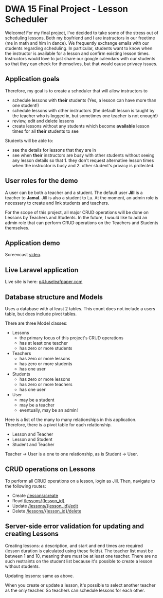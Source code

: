# DWA 15 Final Project - Lesson Scheduler 

Welcome! For my final project, I've decided to take some of the stress out of scheduling lessons. Both my boyfriend and I are instructors in our freetime (me in math and him in dance). We frequently exchange emails with our students regarding scheduling. In particular, students want to know when the instructor is available for a lesson and confirm existing lesson times. Instructors would love to just share our google calendars with our students so that they can check for themselves, but that would cause privacy issues. 

## Application goals 
Therefore, my goal is to create a scheduler that will allow instructors to 
* schedule lessons with **their** students (Yes, a lesson can have more than one student!) 
* schedule lessons with other instructors (the default lesson is taught by the teacher who is logged in, but sometimes one teacher is not enough!) 
* review, edit and delete lessons 
* create lessons without any students which become **available** lesson times for all **their** students to see 

Students will be able to: 
* see the details for lessons that they are in
* see when **their** instructors are busy with other students without seeing any lesson details so that 1. they don't request alternative lesson times when the instructor is busy and 2. other student's privacy is protected. 

## User roles for the demo 

A user can be both a teacher and a student. The default user **Jill** is a teacher to **Jamal**. Jill is also a student to Lu. At the moment, an admin role is necessary to create and link students and teachers. 

For the scope of this project, all major CRUD operations will be done on Lessons by Teachers and Students. In the future, I would like to add an admin role that can perform CRUD operations on the Teachers and Students themselves. 

## Application demo 
Screencast [video](). 

## Live Laravel application
Live site is here: [p4.luseleafpaper.com](http://p4.luseleafpaper.com/)

## Database structure and Models 
Uses a database with at least 2 tables. This count does not include a users table, but does include pivot tables.

There are three Model classes: 
* Lessons   
  * the primary focus of this project's CRUD operations
  * has at least one teacher 
  * has zero or more students 
* Teachers 
  * has zero or more lessons 
  * has zero or more students 
  * has one user 
* Students 
  * has zero or more lessons 
  * has zero or more teachers 
  * has one user 
* User 
  * may be a student 
  * may be a teacher 
  * eventually, may be an admin! 

Here is a list of the many to many relationships in this application. Therefore, there is a pivot table for each relationship.
* Lesson and Teacher
* Lesson and Student
* Student and Teacher 

Teacher -> User is a one to one relationship, as is Student -> User. 

## CRUD operations on Lessons 

To perform all CRUD operations on a lesson, login as Jill. Then, navigate to the following routes: 
* Create [/lessons/create](http://p4.luseleafpaper.com/lessons/create)
* Read [/lessons/{lesson_id}](http://p4.luseleafpaper.com/lessons/{lesson_id})
* Update [/lessons/{lesson_id}/edit](http://p4.luseleafpaper.com/lessons/{lesson_id}/edit)
* Delete [/lessons/{lesson_id}/delete](http://p4.luseleafpaper.com/lessons/{lesson_id}/delete)

## Server-side error validation for updating and creating Lessons 

Creating lessons: a description, and start and end times are required (lesson duration is calculated using these fields). The teacher list must be between 1 and 10, meaning there must be at least one teacher. There are no such restraints on the student list because it's possible to create a lesson without students. 

Updating lessons: same as above. 

When you create or update a lesson, it's possible to select another teacher as the only teacher. So teachers can schedule lessons for each other. 

